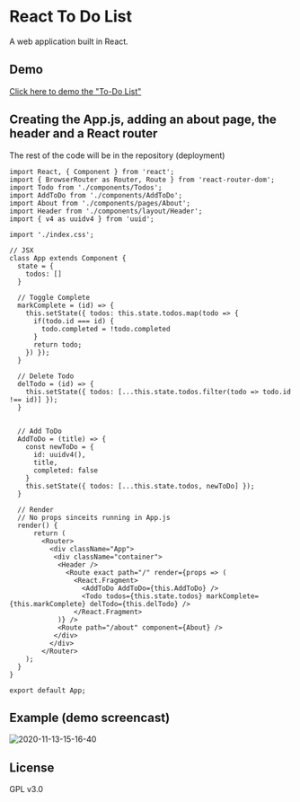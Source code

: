 # React To Do List
A web application built in React.

## Demo
[Click here to demo the "To-Do List"](https://jmathtech.github.io/React-ToDoList/)


## Creating the App.js, adding an about page, the header and a React router
The rest of the code will be in the repository (deployment)
```react
import React, { Component } from 'react';
import { BrowserRouter as Router, Route } from 'react-router-dom';
import Todo from './components/Todos';
import AddToDo from './components/AddToDo';
import About from './components/pages/About';
import Header from './components/layout/Header';
import { v4 as uuidv4 } from 'uuid';

import './index.css';

// JSX
class App extends Component {
  state = {
    todos: []
  }

  // Toggle Complete
  markComplete = (id) => {
    this.setState({ todos: this.state.todos.map(todo => {
      if(todo.id === id) {
        todo.completed = !todo.completed
      }
      return todo;
    }) });
  }

  // Delete Todo
  delTodo = (id) => {
    this.setState({ todos: [...this.state.todos.filter(todo => todo.id !== id)] });
  }


  // Add ToDo
  AddToDo = (title) => {
    const newToDo = {
      id: uuidv4(),
      title,
      completed: false
    }
    this.setState({ todos: [...this.state.todos, newToDo] });
  }

  // Render
  // No props sinceits running in App.js
  render() {
      return (
        <Router>
          <div className="App">
           <div className="container">
            <Header />
              <Route exact path="/" render={props => (
                <React.Fragment>
                  <AddToDo AddToDo={this.AddToDo} />
                  <Todo todos={this.state.todos} markComplete={this.markComplete} delTodo={this.delTodo} />
                </React.Fragment>
            )} />
            <Route path="/about" component={About} />
           </div>
          </div>
        </Router>
    );
  }
}

export default App;
```

## Example (demo screencast)
![2020-11-13-15-16-40](https://user-images.githubusercontent.com/36749450/99124615-7fa6df80-25d0-11eb-89c9-64ce67e07e31.gif)

## License
GPL v3.0
